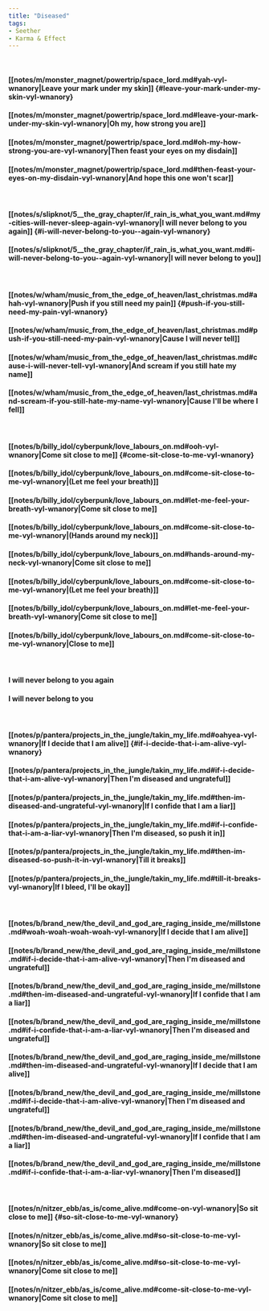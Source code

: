 ```yaml
---
title: "Diseased"
tags:
- Seether
- Karma & Effect
---
```

&nbsp;
#### [[notes/m/monster_magnet/powertrip/space_lord.md#yah-vyl-wnanory|Leave your mark under my skin]] {#leave-your-mark-under-my-skin-vyl-wnanory}
#### [[notes/m/monster_magnet/powertrip/space_lord.md#leave-your-mark-under-my-skin-vyl-wnanory|Oh my, how strong you are]]
#### [[notes/m/monster_magnet/powertrip/space_lord.md#oh-my-how-strong-you-are-vyl-wnanory|Then feast your eyes on my disdain]]
#### [[notes/m/monster_magnet/powertrip/space_lord.md#then-feast-your-eyes-on-my-disdain-vyl-wnanory|And hope this one won't scar]]
&nbsp;
#### [[notes/s/slipknot/5__the_gray_chapter/if_rain_is_what_you_want.md#my-cities-will-never-sleep-again-vyl-wnanory|I will never belong to you  again]] {#i-will-never-belong-to-you--again-vyl-wnanory}
#### [[notes/s/slipknot/5__the_gray_chapter/if_rain_is_what_you_want.md#i-will-never-belong-to-you--again-vyl-wnanory|I will never belong to you]]
&nbsp;
#### [[notes/w/wham/music_from_the_edge_of_heaven/last_christmas.md#ahah-vyl-wnanory|Push if you still need my pain]] {#push-if-you-still-need-my-pain-vyl-wnanory}
#### [[notes/w/wham/music_from_the_edge_of_heaven/last_christmas.md#push-if-you-still-need-my-pain-vyl-wnanory|Cause I will never tell]]
#### [[notes/w/wham/music_from_the_edge_of_heaven/last_christmas.md#cause-i-will-never-tell-vyl-wnanory|And scream if you still hate my name]]
#### [[notes/w/wham/music_from_the_edge_of_heaven/last_christmas.md#and-scream-if-you-still-hate-my-name-vyl-wnanory|Cause I'll be where I fell]]
&nbsp;
#### [[notes/b/billy_idol/cyberpunk/love_labours_on.md#ooh-vyl-wnanory|Come sit close to me]] {#come-sit-close-to-me-vyl-wnanory}
#### [[notes/b/billy_idol/cyberpunk/love_labours_on.md#come-sit-close-to-me-vyl-wnanory|(Let me feel your breath)]]
#### [[notes/b/billy_idol/cyberpunk/love_labours_on.md#let-me-feel-your-breath-vyl-wnanory|Come sit close to me]]
#### [[notes/b/billy_idol/cyberpunk/love_labours_on.md#come-sit-close-to-me-vyl-wnanory|(Hands around my neck)]]
#### [[notes/b/billy_idol/cyberpunk/love_labours_on.md#hands-around-my-neck-vyl-wnanory|Come sit close to me]]
#### [[notes/b/billy_idol/cyberpunk/love_labours_on.md#come-sit-close-to-me-vyl-wnanory|(Let me feel your breath)]]
#### [[notes/b/billy_idol/cyberpunk/love_labours_on.md#let-me-feel-your-breath-vyl-wnanory|Come sit close to me]]
#### [[notes/b/billy_idol/cyberpunk/love_labours_on.md#come-sit-close-to-me-vyl-wnanory|Close to me]]
&nbsp;
#### I will never belong to you  again
#### I will never belong to you
&nbsp;
#### [[notes/p/pantera/projects_in_the_jungle/takin_my_life.md#oahyea-vyl-wnanory|If I decide that I am alive]] {#if-i-decide-that-i-am-alive-vyl-wnanory}
#### [[notes/p/pantera/projects_in_the_jungle/takin_my_life.md#if-i-decide-that-i-am-alive-vyl-wnanory|Then I'm diseased and ungrateful]]
#### [[notes/p/pantera/projects_in_the_jungle/takin_my_life.md#then-im-diseased-and-ungrateful-vyl-wnanory|If I confide that I am a liar]]
#### [[notes/p/pantera/projects_in_the_jungle/takin_my_life.md#if-i-confide-that-i-am-a-liar-vyl-wnanory|Then I'm diseased, so push it in]]
#### [[notes/p/pantera/projects_in_the_jungle/takin_my_life.md#then-im-diseased-so-push-it-in-vyl-wnanory|Till it breaks]]
#### [[notes/p/pantera/projects_in_the_jungle/takin_my_life.md#till-it-breaks-vyl-wnanory|If I bleed, I'll be okay]]
&nbsp;
#### [[notes/b/brand_new/the_devil_and_god_are_raging_inside_me/millstone.md#woah-woah-woah-woah-vyl-wnanory|If I decide that I am alive]]
#### [[notes/b/brand_new/the_devil_and_god_are_raging_inside_me/millstone.md#if-i-decide-that-i-am-alive-vyl-wnanory|Then I'm diseased and ungrateful]]
#### [[notes/b/brand_new/the_devil_and_god_are_raging_inside_me/millstone.md#then-im-diseased-and-ungrateful-vyl-wnanory|If I confide that I am a liar]]
#### [[notes/b/brand_new/the_devil_and_god_are_raging_inside_me/millstone.md#if-i-confide-that-i-am-a-liar-vyl-wnanory|Then I'm diseased and ungrateful]]
#### [[notes/b/brand_new/the_devil_and_god_are_raging_inside_me/millstone.md#then-im-diseased-and-ungrateful-vyl-wnanory|If I decide that I am alive]]
#### [[notes/b/brand_new/the_devil_and_god_are_raging_inside_me/millstone.md#if-i-decide-that-i-am-alive-vyl-wnanory|Then I'm diseased and ungrateful]]
#### [[notes/b/brand_new/the_devil_and_god_are_raging_inside_me/millstone.md#then-im-diseased-and-ungrateful-vyl-wnanory|If I confide that I am a liar]]
#### [[notes/b/brand_new/the_devil_and_god_are_raging_inside_me/millstone.md#if-i-confide-that-i-am-a-liar-vyl-wnanory|Then I'm diseased]]
&nbsp;
#### [[notes/n/nitzer_ebb/as_is/come_alive.md#come-on-vyl-wnanory|So sit close to me]] {#so-sit-close-to-me-vyl-wnanory}
#### [[notes/n/nitzer_ebb/as_is/come_alive.md#so-sit-close-to-me-vyl-wnanory|So sit close to me]]
#### [[notes/n/nitzer_ebb/as_is/come_alive.md#so-sit-close-to-me-vyl-wnanory|Come sit close to me]]
#### [[notes/n/nitzer_ebb/as_is/come_alive.md#come-sit-close-to-me-vyl-wnanory|Come sit close to me]]
